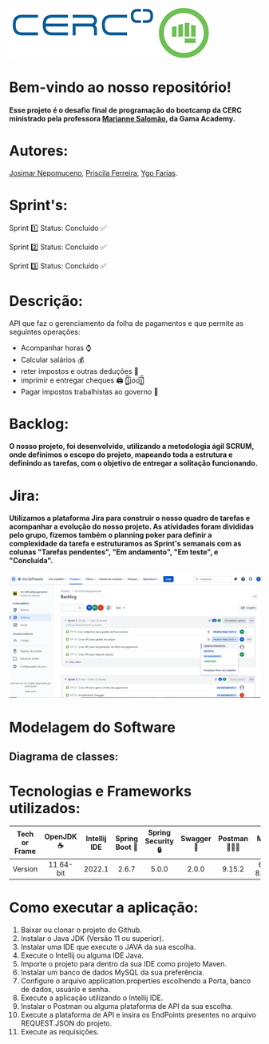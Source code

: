 ![CERC no Gama Academy](https://github.com/jnprojetos/folha_de_pagamento/blob/main/pictures.jpg)

# Bem-vindo ao nosso repositório!

#### Esse projeto é o desafio final de programação do bootcamp da CERC ministrado pela professora <a href="https://www.linkedin.com/in/mariannesalomao/">Marianne Salomão</a>, da Gama Academy.

# Autores: 
<a href="https://www.linkedin.com/in/josimar-nepomuceno/">Josimar Nepomuceno</a>, <a href="https://www.linkedin.com/in/priscilaferreiradesousa/">Priscila Ferreira</a>, <a href="https://www.linkedin.com/in/ygo-farias-aa238512b/">Ygo Farias</a>.

# Sprint's: 

Sprint 1️⃣ Status: Concluído ✅

Sprint 2️⃣ Status: Concluído ✅

Sprint 3️⃣ Status: Concluído ✅

# Descrição: 

API que faz o gerenciamento da folha de pagamentos e que permite as seguintes operações:

* Acompanhar horas :watch:
* Calcular salários :moneybag:
* reter impostos e outras deduções :customs:
* imprimir e entregar cheques 🖨️ [̲̅$̲̅(̲̅ιοο̲̅)̲̅$̲̅]
* Pagar impostos trabalhistas ao governo :customs:

# Backlog:

#### O nosso projeto, foi desenvolvido, utilizando a metodologia ágil SCRUM, onde definimos o escopo do projeto, mapeando toda a estrutura e definindo as tarefas, com o objetivo de entregar a solitação funcionando.  

# Jira:

#### Utilizamos a plataforma Jira para construir o nosso quadro de tarefas e acompanhar a evolução do nosso projeto. As atividades foram divididas pelo grupo, fizemos também o planning poker para definir a complexidade da tarefa e estruturamos as Sprint's semanais com as colunas "Tarefas pendentes", "Em andamento", "Em teste", e "Concluída".

![Projeto no Jira](https://github.com/jnprojetos/folha_de_pagamento/blob/main/Jira.png)

# Modelagem do Software

## Diagrama de classes:

# Tecnologias e Frameworks utilizados:

| Tech or Frame |	OpenJDK ☕ |	Intellij IDE | Spring Boot 🍃 | Spring Security 🔒 | Swagger 📄 |	Postman 👨🏿‍🚀	| MySQL 🐬|
| :---: | :---: | :---: | :---: | :---: | :---: | :---: | :---: |
| Version	| 11 64-bit |	2022.1 | 2.6.7 | 5.0.0 | 2.0.0 | 9.15.2 | 64-bit 8.0.28.0 |

# Como executar a aplicação:

1. Baixar ou clonar o projeto do Github.
2. Instalar o Java JDK (Versão 11 ou superior).
3. Instalar uma IDE que execute o JAVA da sua escolha.
4. Execute o Intellij ou alguma IDE Java.
5. Importe o projeto para dentro da sua IDE como projeto Maven.
6. Instalar um banco de dados MySQL da sua preferência.
7. Configure o arquivo application.properties escolhendo a Porta, banco de dados, usuário e senha.
8. Execute a aplicação utilizando o Intellij IDE.
9. Instalar o Postman ou alguma plataforma de API da sua escolha.
10. Execute a plataforma de API e insira os EndPoints presentes no arquivo REQUEST.JSON do projeto.
11. Execute as requisições.












